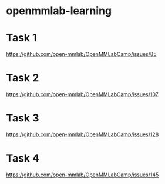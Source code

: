 # openmmlab-learning

# Task 1

https://github.com/open-mmlab/OpenMMLabCamp/issues/85


# Task 2

https://github.com/open-mmlab/OpenMMLabCamp/issues/107


# Task 3

https://github.com/open-mmlab/OpenMMLabCamp/issues/128

# Task 4

https://github.com/open-mmlab/OpenMMLabCamp/issues/145
